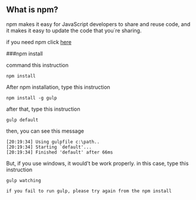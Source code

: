 ## What is npm?
npm makes it easy for JavaScript developers to share and reuse code, and it makes it easy to update the code that you`re sharing.

if you need npm click [here](https://www.npmjs.com/)

###npm install

command this instruction

```
npm install
```

After npm installation, type this instruction
```
npm install -g gulp
```
after that, type this instruction
```
gulp default
```
then, you can see this message
```
[20:19:34] Using gulpfile c:\path..
[20:19:34] Starting `default'...
[20:19:34] Finished 'default' after 66ms
```
But, if you use windows, it would't be work properly.
in this case, type this instruction
```
gulp watching
```

`if you fail to run gulp, please try again from the npm install`
